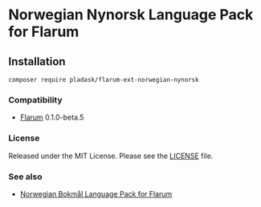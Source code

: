 # Norwegian Nynorsk Language Pack for Flarum

## Installation

`composer require pladask/flarum-ext-norwegian-nynorsk`

### Compatibility

- [Flarum](http://flarum.org/) 0.1.0-beta.5

### License

Released under the MIT License. Please see the [LICENSE](https://github.com/pladask/flarum-ext-norwegian-nynorsk/blob/master/LICENSE) file.

### See also

- [Norwegian Bokmål Language Pack for Flarum](https://github.com/pladask/flarum-ext-norwegian-bokmal)

